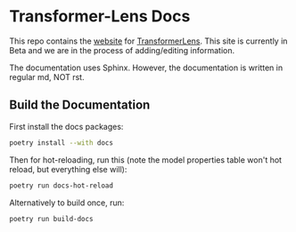
# Transformer-Lens Docs


This repo contains the [website](https://neelnanda-io.github.io/TransformerLens/) for [TransformerLens](https://github.com/neelnanda-io/TransformerLens). This site is currently in Beta and we are in the process of adding/editing information.

The documentation uses Sphinx. However, the documentation is written in regular md, NOT rst.

## Build the Documentation

First install the docs packages:

```bash
poetry install --with docs
```

Then for hot-reloading, run this (note the model properties table won't hot reload, but everything
else will):

```bash
poetry run docs-hot-reload
```

Alternatively to build once, run:

```bash
poetry run build-docs
```
